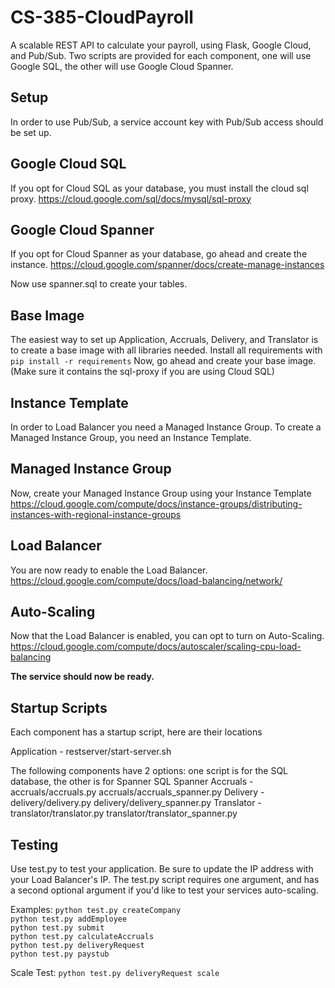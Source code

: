 # CS-385-CloudPayroll

A scalable REST API to calculate your payroll, using Flask, Google Cloud, and Pub/Sub.
Two scripts are provided for each component, one will use Google SQL, the other will
use Google Cloud Spanner.

## Setup
In order to use Pub/Sub, a service account key with Pub/Sub access should be set up.

## Google Cloud SQL
If you opt for Cloud SQL as your database, you must install the cloud sql proxy.
https://cloud.google.com/sql/docs/mysql/sql-proxy

## Google Cloud Spanner
If you opt for Cloud Spanner as your database, go ahead and create the instance.
https://cloud.google.com/spanner/docs/create-manage-instances

Now use spanner.sql to create your tables.

## Base Image
The easiest way to set up Application, Accruals, Delivery, and Translator is to create
a base image with all libraries needed. Install all requirements with
`pip install -r requirements`
Now, go ahead and create your base image. (Make sure it contains the sql-proxy if you
are using Cloud SQL)

## Instance Template
In order to Load Balancer you need a Managed Instance Group. To create a Managed Instance
Group, you need an Instance Template.

## Managed Instance Group
Now, create your Managed Instance Group using your Instance Template
https://cloud.google.com/compute/docs/instance-groups/distributing-instances-with-regional-instance-groups

## Load Balancer
You are now ready to enable the Load Balancer.
https://cloud.google.com/compute/docs/load-balancing/network/

## Auto-Scaling
Now that the Load Balancer is enabled, you can opt to turn on Auto-Scaling.
https://cloud.google.com/compute/docs/autoscaler/scaling-cpu-load-balancing

**The service should now be ready.**

## Startup Scripts
Each component has a startup script, here are their locations

Application - restserver/start-server.sh

The following components have 2 options: one script is for the SQL database, the other is for Spanner
		SQL			Spanner
Accruals    - accruals/accruals.py 	accruals/accruals_spanner.py
Delivery    - delivery/delivery.py	delivery/delivery_spanner.py
Translator  - translator/translator.py  translator/translator_spanner.py

## Testing
Use test.py to test your application. Be sure to update the IP address with your Load Balancer's IP.
The test.py script requires one argument, and has a second optional argument if you'd like to test
your services auto-scaling.

Examples:
`python test.py createCompany`  
`python test.py addEmployee`  
`python test.py submit`   
`python test.py calculateAccruals`   
`python test.py deliveryRequest`   
`python test.py paystub`   

Scale Test:
`python test.py deliveryRequest scale`  

